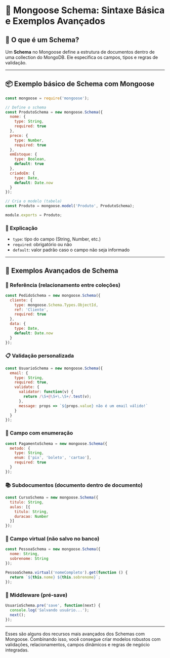 

# 🧱 Mongoose Schema: Sintaxe Básica e Exemplos Avançados

## 📌 O que é um Schema?

Um **Schema** no Mongoose define a estrutura de documentos dentro de uma collection do MongoDB. Ele especifica os campos, tipos e regras de validação.

---

## 📦 Exemplo básico de Schema com Mongoose

```js
const mongoose = require('mongoose');

// Define o schema
const ProdutoSchema = new mongoose.Schema({
  nome: {
    type: String,
    required: true
  },
  preco: {
    type: Number,
    required: true
  },
  emEstoque: {
    type: Boolean,
    default: true
  },
  criadoEm: {
    type: Date,
    default: Date.now
  }
});

// Cria o modelo (tabela)
const Produto = mongoose.model('Produto', ProdutoSchema);

module.exports = Produto;
```

### 🧾 Explicação

- `type`: tipo do campo (String, Number, etc.)
- `required`: obrigatório ou não
- `default`: valor padrão caso o campo não seja informado

---

## 🚀 Exemplos Avançados de Schema

### 🔗 Referência (relacionamento entre coleções)

```js
const PedidoSchema = new mongoose.Schema({
  cliente: {
    type: mongoose.Schema.Types.ObjectId,
    ref: 'Cliente',
    required: true
  },
  data: {
    type: Date,
    default: Date.now
  }
});
```

### 📋 Validação personalizada

```js
const UsuarioSchema = new mongoose.Schema({
  email: {
    type: String,
    required: true,
    validate: {
      validator: function(v) {
        return /\S+@\S+\.\S+/.test(v);
      },
      message: props => `${props.value} não é um email válido!`
    }
  }
});
```

### 🧮 Campo com enumeração

```js
const PagamentoSchema = new mongoose.Schema({
  metodo: {
    type: String,
    enum: ['pix', 'boleto', 'cartao'],
    required: true
  }
});
```

### 📚 Subdocumentos (documento dentro de documento)

```js
const CursoSchema = new mongoose.Schema({
  titulo: String,
  aulas: [{
    titulo: String,
    duracao: Number
  }]
});
```

### 📌 Campo virtual (não salvo no banco)

```js
const PessoaSchema = new mongoose.Schema({
  nome: String,
  sobrenome: String
});

PessoaSchema.virtual('nomeCompleto').get(function () {
  return `${this.nome} ${this.sobrenome}`;
});
```

### 🔐 Middleware (pré-save)

```js
UsuarioSchema.pre('save', function(next) {
  console.log('Salvando usuário...');
  next();
});
```

---

Esses são alguns dos recursos mais avançados dos Schemas com Mongoose. Combinando isso, você consegue criar modelos robustos com validações, relacionamentos, campos dinâmicos e regras de negócio integradas.
